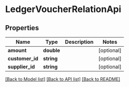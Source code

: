 # LedgerVoucherRelationApi

## Properties
Name | Type | Description | Notes
------------ | ------------- | ------------- | -------------
**amount** | **double** |  | [optional] 
**customer_id** | **string** |  | [optional] 
**supplier_id** | **string** |  | [optional] 

[[Back to Model list]](../README.md#documentation-for-models) [[Back to API list]](../README.md#documentation-for-api-endpoints) [[Back to README]](../README.md)


